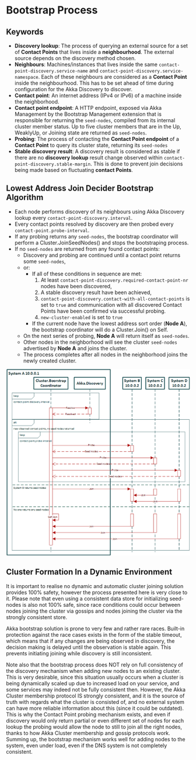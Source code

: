 # Bootstrap Process

## Keywords
- __Discovery lookup__: The process of querying an external source for a set of __Contact Points__ that lives inside a 
  __neighbourhood__. The external source depends on the discovery method chosen.
- __Neighbours__: Machines/instances that lives inside the same `contact-point-discovery.service-name` and 
  `contact-point-discovery.service-namespace`. Each of these neighbours are considered as a __Contact Point__ 
  inside the neighbourhood. This has to be set ahead of time during configuration for the Akka Discovery to discover.
- __Contact point__: An internet address (IPv4 or IPv6) of a machine inside the neighborhood.
- __Contact point endpoint__: A HTTP endpoint, exposed via Akka Management by the Bootstrap Management extension 
  that is responsible for returning the `seed-nodes`, compiled from its internal cluster member status. Up to five 
  cluster members that are in the Up, WeaklyUp, or Joining state are returned as `seed-nodes`.
- __Probing__: The process of contacting the __Contact Point endpoint__ of a __Contact Point__ to query its cluster state,
  returning its `seed-nodes`
- __Stable discovery result__: A discovery result is considered as stable if there are no __discovery lookup__ result change observed 
  within `contact-point-discovery.stable-margin`. This is done to prevent join decisions being made based on fluctuating 
  __contact Points__.

## Lowest Address Join Decider Bootstrap Algorithm
- Each node performs discovery of its neighbours using Akka Discovery lookup every `contact-point-discovery.interval`.
- Every contact points resolved by discovery are then probed every `contact-point.probe-interval`.
- If any probing returns any `seed-nodes`, the bootstrap coordinator will perform a Cluster.JoinSeedNodes() and 
  stops the bootstraping process.
- If no `seed-nodes` are returned from any found contact points: 
  - Discovery and probing are continued until a contact point returns some `seed-nodes`,
  - or: 
    - If all of these conditions in sequence are met:
      1. At least `contact-point-discovery.required-contact-point-nr` nodes have been discovered,
      2. A stable discovery result have been achieved,
      3. `contact-point-discovery.contact-with-all-contact-points` is set to `true` and 
        communication with all discovered Contact Points have been confirmed via successful probing.
      4. `new-cluster-enabled` is set to `true`
    - If the current node have the lowest address sort order (__Node A__), the bootstrap coordinator will do a Cluster.Join() on Self.
  - On the next series of probing, __Node A__ will return itself as `seed-nodes`.
  - Other nodes in the neighborhood will see the cluster `seed-nodes` advertised by __Node A__ and joins the cluster.
  - The process completes after all nodes in the neighborhood joins the newly created cluster.

![Bootstraping process](img/Cluster_bootstrap_process.png)

## Cluster Formation In a Dynamic Environment
It is important to realise no dynamic and automatic cluster joining solution provides 100% safety, 
however the process presented here is very close to it. Please note that even using a consistent data store for 
initializing seed-nodes is also not 100% safe, since race conditions could occur between nodes joining the cluster
via gossips and nodes joining the cluster via the strongly consistent store.

Akka bootstrap solution is prone to very few and rather rare races. Built-in protection against the race cases exists 
in the form of the stable timeout, which means that if any changes are being observed in discovery, the decision making 
is delayed until the observation is stable again. This prevents initiating joining while discovery is still inconsistent.

Note also that the bootstrap process does NOT rely on full consistency of the discovery mechanism when adding new nodes 
to an existing cluster. This is very desirable, since this situation usually occurs when a cluster is being dynamically 
scaled up due to increased load on your service, and some services may indeed not be fully consistent then. However, 
the Akka Cluster membership protocol IS strongly consistent, and it is the source of truth with regards what the cluster 
is consisted of, and no external system can have more reliable information about this (since it could be outdated). 
This is why the Contact Point probing mechanism exists, and even if discovery would only return partial or even different 
set of nodes for each lookup the probing would allow the node to still to join all the right nodes, thanks to how Akka Cluster 
membership and gossip protocols work. Summing up, the bootstrap mechanism works well for adding nodes to the system, 
even under load, even if the DNS system is not completely consistent.
